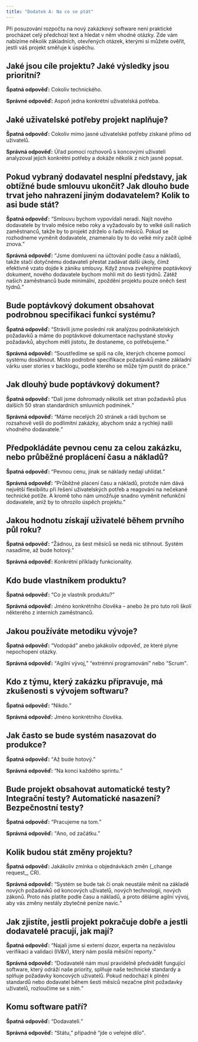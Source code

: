 ```yaml
---
title: "Dodatek A: Na co se ptát"
---
```


Při posuzování rozpočtu na nový zakázkový software není praktické procházet celý předchozí text a hledat v něm vhodné otázky. Zde vám nabízíme několik základních, otevřených otázek, kterými si můžete ověřit, jestli váš projekt směřuje k úspěchu.

## Jaké jsou cíle projektu? Jaké výsledky jsou prioritní?

<p><b>Špatná odpověď:</b> Cokoliv technického.</p>

<p><b>Správné odpověď:</b> Aspoň jedna konkrétní uživatelská potřeba.</p>

## Jaké uživatelské potřeby projekt naplňuje?

<p><b>Špatná odpověď:</b> Cokoliv mimo jasné uživatelské potřeby získané přímo od uživatelů.</p>

<p><b>Správná odpověď:</b> Úřad pomocí rozhovorů s koncovými uživateli analyzoval jejich konkrétní potřeby a dokáže několik z nich jasně popsat.</p>

## Pokud vybraný dodavatel nesplní představy, jak obtížné bude smlouvu ukončit? Jak dlouho bude trvat jeho nahrazení jiným dodavatelem? Kolik to asi bude stát?

<p><b>Špatná odpověď:</b> <q>Smlouvu bychom vypovídali neradi. Najít nového dodavatele by trvalo měsíce nebo roky a vyžadovalo by to velké úsilí našich zaměstnanců, takže by to projekt zdrželo o řadu měsíců. Pokud se rozhodneme vyměnit dodavatele, znamenalo by to do velké míry začít úplně znova.</q></p>

<p><b>Správná odpověď:</b> <q>Jsme domluveni na účtování podle času a nákladů, takže stačí dotyčnému dodavateli přestat zadávat další úkoly, čímž efektivně vzato dojde k zániku smlouvy. Když znova zveřejníme poptávkový dokument, nového dodavatele bychom mohli mít do šesti týdnů. Zátěž našich zaměstnanců bude minimální, zpoždění projektu pouze oněch šest týdnů.</q></p>

## Bude poptávkový dokument obsahovat podrobnou specifikaci funkcí systému?

<p><b>Špatná odpověď:</b> <q>Strávili jsme poslední rok analýzou podnikatelských požadavků a máme do poptávkové dokumentace nachystané stovky požadavků, abychom měli jistotu, že dostaneme, co potřebujeme.</q></p>

<p><b>Správná odpověď:</b> <q>Soustředíme se spíš na cíle, kterých chceme pomocí systému dosáhnout. Místo podrobné specifikace požadavků máme základní várku user stories v backlogu, podle kterého se může tým pustit do práce.</q></p>

## Jak dlouhý bude poptávkový dokument?

<p><b>Špatná odpověď:</b> <q>Dali jsme dohromady několik set stran požadavků plus dalších 50 stran standardních smluvních podmínek.</q></p>

<p><b>Správná odpověď:</b> <q>Máme necelých 20 stránek a rádi bychom se rozsahově vešli do podlimitní zakázky, abychom snáz a rychleji našli vhodného dodavatele.</q></p>

## Předpokládáte pevnou cenu za celou zakázku, nebo průběžné proplácení času a nákladů?

<p><b>Špatná odpověď:</b> <q>Pevnou cenu, jinak se náklady nedají uhlídat.</q></p>

<p><b>Správná odpověď:</b> <q>Průběžné placení času a nákladů, protože nám dává největší flexibilitu při řešení uživatelských potřeb a reagování na nečekané technické potíže. A kromě toho nám umožňuje snadno vyměnit nefunkční dodavatele, aniž by to ohrozilo úspěch projektu.</q></p>

## Jakou hodnotu získají uživatelé během prvního půl roku?

<p><b>Špatná odpověď:</b> <q>Žádnou, za šest měsíců se nedá nic stihnout. Systém nasadíme, až bude hotový.</q></p>

<p><b>Správná odpověď:</b> Konkrétní příklady funkcionality.</p>

## Kdo bude vlastníkem produktu?

<p><b>Špatná odpověď:</b> <q>Co je vlastník produktu?</q></p>

<p><b>Správná odpověď:</b> Jméno konkrétního člověka – anebo že pro tuto roli školí některého z interních zaměstnanců.</p>

## Jakou používáte metodiku vývoje?

<p><b>Špatná odpověď:</b> <q>Vodopád</q> anebo jakákoliv odpověď, ze které plyne nepochopení otázky.</p>

<p><b>Správná odpověď:</b> <q>Agilní vývoj,</q> <q>extrémní programování</q> nebo <q>Scrum</q>.</p>

## Kdo z týmu, který zakázku připravuje, má zkušenosti s vývojem softwaru?

<p><b>Špatná odpověď:</b> <q>Nikdo.</q></p>

<p><b>Správná odpověď:</b> Jméno konkrétního člověka.</p>

## Jak často se bude systém nasazovat do produkce?

<p><b>Špatná odpověď:</b> <q>Až bude hotový.</q></p>

<p><b>Správná odpověď:</b> <q>Na konci každého sprintu.</q></p>

## Bude projekt obsahovat automatické testy? Integrační testy? Automatické nasazení? Bezpečnostní testy?

<p><b>Špatná odpověď:</b> <q>Pracujeme na tom.</q></p>

<p><b>Správná odpověď:</b> <q>Ano, od začátku.</q></p>

## Kolik budou stát změny projektu?

<p><b>Špatná odpověď:</b> Jakákoliv zmínka o objednávkách změn (_change request_, CR).</p>

<p><b>Správná odpověď:</b> <q>Systém se bude tak či onak neustále měnit na základě nových požadavků od koncových uživatelů, nových technologií, nových zákonů. Proto nás platíte podle času a nákladů, a proto děláme agilní vývoj, aby vás změny nestály zbytečné peníze navíc.</q></p>

## Jak zjistíte, jestli projekt pokračuje dobře a jestli dodavatelé pracují, jak mají?

<p><b>Špatná odpověď:</b> <q>Najali jsme si externí dozor, experta na nezávislou verifikaci a validaci (IV&V), který nám posílá měsíční reporty.</q></p>

<p><b>Správná odpověď:</b> <q>Dodavatelé nám musí pravidelně předvádět fungující software, který odráží naše priority, splňuje naše technické standardy a splňuje požadavky koncových uživatelů. Pokud nedochází k plnění standardů nebo dodavatel během šesti měsíců nezačne plnit požadavky uživatelů, rozloučíme se s ním.</q></p>

## Komu software patří?

<p><b>Špatná odpověď:</b> <q>Dodavateli.</q></p>

<p><b>Správná odpověď:</b> <q>Státu,</q> případně <q>jde o veřejné dílo</q>.</p>
